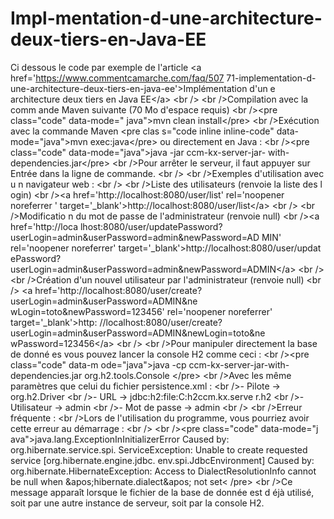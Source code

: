 # Impl-mentation-d-une-architecture-deux-tiers-en-Java-EE
Ci dessous le code par exemple  de l'article &lt;a href='https://www.commentcamarche.com/faq/507 71-implementation-d-une-architecture-deux-tiers-en-java-ee'>Implémentation d'un e architecture deux tiers en Java EE&lt;/a> &lt;br /> &lt;br />Compilation avec la comm ande Maven suivante (70 Mo d'espace requis) &lt;br />&lt;pre class="code" data-mode=" java">mvn clean install&lt;/pre> &lt;br />Exécution avec la commande Maven &lt;pre clas s="code inline inline-code" data-mode="java">mvn exec:java&lt;/pre> ou directement  en Java : &lt;br />&lt;pre class="code" data-mode="java">java -jar ccm-kx-server-jar- with-dependencies.jar&lt;/pre> &lt;br />Pour arrêter le serveur, il faut appuyer sur  Entrée dans la ligne de commande. &lt;br /> &lt;br />Exemples d'utilisation avec u n navigateur web : &lt;br /> &lt;br />Liste des utilisateurs (renvoie la liste des l ogin) &lt;br />&lt;a href='http://localhost:8080/user/list' rel='noopener  noreferrer ' target='_blank'>http://localhost:8080/user/list&lt;/a> &lt;br /> &lt;br />Modificatio n du mot de passe de l'administrateur (renvoie null) &lt;br />&lt;a href='http://loca lhost:8080/user/updatePassword?userLogin=admin&amp;userPassword=admin&amp;newPassword=AD MIN' rel='noopener  noreferrer' target='_blank'>http://localhost:8080/user/updat ePassword?userLogin=admin&amp;userPassword=admin&amp;newPassword=ADMIN&lt;/a> &lt;br /> &lt;br  />Création d'un nouvel utilisateur par l'administrateur  (renvoie null) &lt;br /> &lt;a href='http://localhost:8080/user/create?userLogin=admin&amp;userPassword=ADMIN&amp;ne wLogin=toto&amp;newPassword=123456' rel='noopener  noreferrer' target='_blank'>http: //localhost:8080/user/create?userLogin=admin&amp;userPassword=ADMIN&amp;newLogin=toto&amp;ne wPassword=123456&lt;/a> &lt;br /> &lt;br />Pour manipuler directement la base de donné es vous pouvez lancer la console H2 comme ceci : &lt;br />&lt;pre class="code" data-m ode="java">java -cp ccm-kx-server-jar-with-dependencies.jar org.h2.tools.Console &lt;/pre> &lt;br />Avec les même paramètres que celui du fichier persistence.xml :   &lt;br />- Pilote → org.h2.Driver &lt;br />- URL → jdbc:h2:file:C:h2ccm.kx.serve r.h2 &lt;br />- Utilisateur → admin &lt;br />- Mot de passe → admin &lt;br /> &lt;br  />Erreur fréquente : &lt;br />Lors de l'utilisation du programme, vous pourriez  avoir cette erreur au démarrage : &lt;br /> &lt;br />&lt;pre class="code" data-mode="j ava">java.lang.ExceptionInInitializerError Caused by: org.hibernate.service.spi. ServiceException: Unable to create requested service [org.hibernate.engine.jdbc. env.spi.JdbcEnvironment] Caused by: org.hibernate.HibernateException: Access to  DialectResolutionInfo cannot be null when &amp;apos;hibernate.dialect&amp;apos; not set&lt; /pre> &lt;br />Ce message apparaît lorsque le fichier de la base de donnée est d éjà utilisé, soit par une autre instance de serveur, soit par la console H2.
